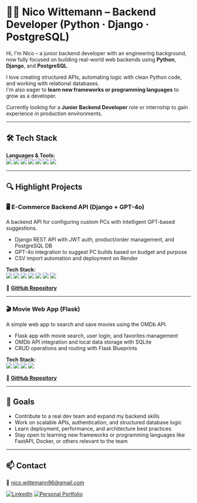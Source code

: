 # 👨‍💻 Nico Wittemann – Backend Developer (Python · Django · PostgreSQL)

Hi, I'm Nico – a junior backend developer with an engineering background, now fully focused on building real-world web backends using **Python**, **Django**, and **PostgreSQL**.

I love creating structured APIs, automating logic with clean Python code, and working with relational databases.  
I'm also eager to **learn new frameworks or programming languages** to grow as a developer.

Currently looking for a **Junior Backend Developer** role or internship to gain experience in production environments.

---

## 🛠️ Tech Stack

**Languages & Tools:**  
<img src="https://img.shields.io/badge/Python-3776AB?style=flat&logo=python&logoColor=white"/>
<img src="https://img.shields.io/badge/Django-092E20?style=flat&logo=django&logoColor=white"/>
<img src="https://img.shields.io/badge/Flask-000000?style=flat&logo=flask&logoColor=white"/>
<img src="https://img.shields.io/badge/PostgreSQL-4169E1?style=flat&logo=postgresql&logoColor=white"/>
<img src="https://img.shields.io/badge/Postman-FF6C37?style=flat&logo=postman&logoColor=white"/>
<img src="https://img.shields.io/badge/Git-F05032?style=flat&logo=git&logoColor=white"/>
<img src="https://img.shields.io/badge/REST-API-green?style=flat"/>

---

## 🔍 Highlight Projects

### 🖥️ E-Commerce Backend API (Django + GPT-4o)  
A backend API for configuring custom PCs with intelligent GPT-based suggestions.

- Django REST API with JWT auth, product/order management, and PostgreSQL DB  
- GPT-4o integration to suggest PC builds based on budget and purpose  
- CSV import automation and deployment on Render

**Tech Stack:**  
<img src="https://img.shields.io/badge/Python-3776AB?style=flat&logo=python&logoColor=white"/>
<img src="https://img.shields.io/badge/Django-092E20?style=flat&logo=django&logoColor=white"/>
<img src="https://img.shields.io/badge/PostgreSQL-4169E1?style=flat&logo=postgresql&logoColor=white"/>
<img src="https://img.shields.io/badge/REST-API-green?style=flat"/>
<img src="https://img.shields.io/badge/JWT-000000?style=flat"/>
<img src="https://img.shields.io/badge/GPT4o-black?style=flat"/>
<img src="https://img.shields.io/badge/Render-46E3B7?style=flat"/>

🔗 [**GitHub Repository**](https://github.com/nico-wittemann/django_pc_webshop_api)

---

### 🎬 Movie Web App (Flask)  
A simple web app to search and save movies using the OMDb API.

- Flask app with movie search, user login, and favorites management  
- OMDb API integration and local data storage with SQLite  
- CRUD operations and routing with Flask Blueprints

**Tech Stack:**  
<img src="https://img.shields.io/badge/Python-3776AB?style=flat&logo=python&logoColor=white"/>
<img src="https://img.shields.io/badge/Flask-000000?style=flat&logo=flask&logoColor=white"/>
<img src="https://img.shields.io/badge/SQLite-003B57?style=flat&logo=sqlite&logoColor=white"/>
<img src="https://img.shields.io/badge/API--Development-blue?style=flat"/>

🔗 [**GitHub Repository**](https://github.com/nico-wittemann/MovieWeb_app)

---

## 🎯 Goals

- Contribute to a real dev team and expand my backend skills  
- Work on scalable APIs, authentication, and structured database logic  
- Learn deployment, performance, and architecture best practices  
- Stay open to learning new frameworks or programming languages like FastAPI, Docker, or others relevant to the team

---

## 📫 Contact

📧 nico.wittemann96@gmail.com  

[![LinkedIn](https://img.shields.io/badge/LinkedIn-blue?style=flat&logo=linkedin&logoColor=white)](https://www.linkedin.com/in/nico-wittemann)
[![Personal Portfolio](https://img.shields.io/badge/Personal%20Portfolio-Online-orange?style=flat&logo=firefox&logoColor=white)](https://nico-wittemann.github.io/personal-portfolio/)


